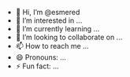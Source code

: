 - 👋 Hi, I’m @esmered
- 👀 I’m interested in ...
- 🌱 I’m currently learning ...
- 💞️ I’m looking to collaborate on ...
- 📫 How to reach me ...
- 😄 Pronouns: ...
- ⚡ Fun fact: ...

<!---
esmered/esmered is a ✨ special ✨ repository because its `README.md` (this file) appears on your GitHub profile.
You can click the Preview link to take a look at your changes.
--->
